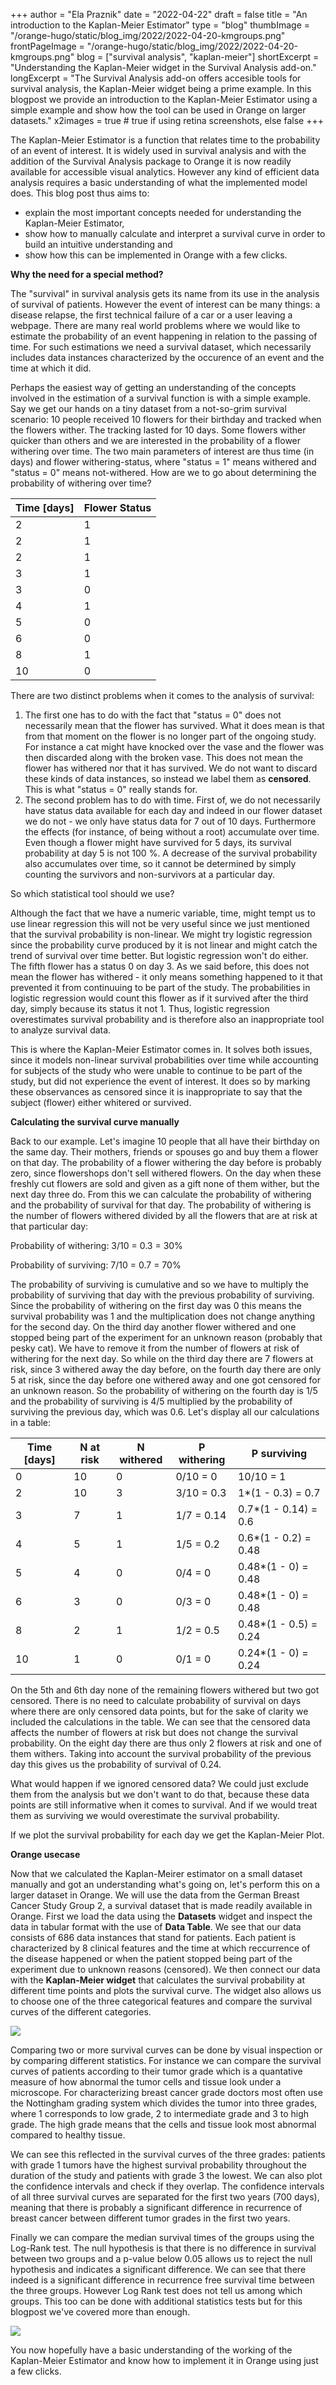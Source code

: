 +++
author = "Ela Praznik"
date = "2022-04-22"
draft = false
title = "An introduction to the Kaplan-Meier Estimator"
type = "blog"
thumbImage = "/orange-hugo/static/blog_img/2022/2022-04-20-kmgroups.png"
frontPageImage = "/orange-hugo/static/blog_img/2022/2022-04-20-kmgroups.png"
blog = ["survival analysis", "kaplan-meier"]
shortExcerpt = "Understanding the Kaplan-Meier widget in the Survival Analysis add-on."
longExcerpt = "The Survival Analysis add-on offers accesible tools for survival analysis, the Kaplan-Meier widget being a prime example. In this blogpost we provide an introduction to the Kaplan-Meier Estimator using a simple example and show how the tool can be used in Orange on larger datasets."
x2images = true  # true if using retina screenshots, else false
+++

The Kaplan-Meier Estimator is a function that relates time to the probability of an event of interest. It is widely used in survival analysis and with the addition of the Survival Analysis package to Orange it is now readily available for accessible visual analytics. However any kind of efficient data analysis requires a basic understanding of what the implemented model does. This blog post thus aims to:

- explain the most important concepts needed for understanding the Kaplan-Meier Estimator,
- show how to manually calculate and interpret a survival curve in order to build an intuitive understanding and
- show how this can be implemented in Orange with a few clicks.

**Why the need for a special method?**

The "survival" in survival analysis gets its name from its use in the analysis of survival of patients. However the event of interest can be many things: a disease relapse, the first technical failure of a car or a user leaving a webpage. There are many real world problems where we would like to estimate the probability of an event happening in relation to the passing of time. For such estimations we need a survival dataset, which necessarily includes data instances characterized by the occurence of an event and the time at which it did. 

Perhaps the easiest way of getting an understanding of the concepts involved in the estimation of a survival function is with a simple example. Say we get our hands on a tiny dataset from a not-so-grim survival scenario: 10 people received 10 flowers for their birthday and tracked when the flowers wither. The tracking lasted for 10 days. Some flowers wither quicker than others and we are interested in the probability of a flower withering over time. The two main parameters of interest are thus time (in days) and flower withering-status, where "status = 1" means withered and "status = 0" means not-withered. How are we to go about determining the probability of withering over time?

| Time  [days]| Flower Status |
| ----------- | ----------- |
| 2           | 1           |
| 2           | 1           |
| 2           | 1           |
| 3           | 1           |
| 3           | 0           |
| 4           | 1           |
| 5           | 0           |
| 6           | 0           |
| 8           | 1           |
| 10          | 0           |



There are two distinct problems when it comes to the analysis of survival:
 1. The first one has to do with the fact that "status = 0" does not necessarily mean that the flower has survived. What it does mean is that from that moment on the flower is no longer part of the ongoing study. For instance a cat might have knocked over the vase and the flower was then discarded along with the broken vase. This does not mean the flower has withered nor that it has survived. We do not want to discard these kinds of data instances, so instead we label them as **censored**. This is what "status = 0" really stands for.
 2. The second problem has to do with time. First of, we do not necessarily have status data available for each day and indeed in our flower dataset we do not - we only have status data for 7 out of 10 days. Furthermore the effects (for instance, of being without a root) accumulate over time. Even though a flower might have survived for 5 days, its survival probability at day 5 is not 100 %. A decrease of the survival probability also accumulates over time, so it cannot be determined by simply counting the survivors and non-survivors at a particular day. 
 
So which statistical tool should we use? 

Although the fact that we have a numeric variable, time, might tempt us to use linear regression this will not be very useful since we just mentioned that the survival probability is non-linear. We might try logistic regression since the probability curve produced by it is not linear and might catch the trend of survival over time better. But logistic regression won't do either. The fifth flower has a status 0 on day 3. As we said before, this does not mean the flower has withered - it only means something happened to it that prevented it from continuuing to be part of the study. The probabilities in logistic regression would count this flower as if it survived after the third day, simply because its status it not 1. Thus, logistic regression overestimates survival probability and is therefore also an inappropriate tool to analyze survival data.

This is where the Kaplan-Meier Estimator comes in. It solves both issues, since it models non-linear survival probabilities over time while accounting for subjects of the study who were unable to continue to be part of the study, but did not experience the event of interest. It does so by marking these observances as censored since it is inappropriate to say that the subject (flower) either whitered or survived. 

**Calculating the survival curve manually**

Back to our example. Let's imagine 10 people that all have their birthday on the same day. Their mothers, friends or spouses go and buy them a flower on that day. The probability of a flower withering the day before is probably zero, since flowershops don't sell withered flowers. On the day when these freshly cut flowers are sold and given as a gift none of them wither, but the next day three do. From this we can calculate the probability of withering and the probability of survival for that day. The probability of withering is the number of flowers withered divided by all the flowers that are at risk at that particular day:

Probability of withering: 3/10 = 0.3 = 30%

Probability of surviving: 7/10 = 0.7 = 70% 

The probability of surviving is cumulative and so we have to multiply the probability of surviving that day with the previous probability of surviving. Since the probability of withering on the first day was 0 this means the survival probability was 1 and the multiplication does not change anything for the second day. 
On the third day another flower withered and one stopped being part of the experiment for an unknown reason (probably that pesky cat). We have to remove it from the number of flowers at risk of withering for the next day. So while on the third day there are 7 flowers at risk, since 3 withered away the day before, on the fourth day there are only 5 at risk, since the day before one withered away and one got censored for an unknown reason. So the probability of withering on the fourth day is 1/5 and the probability of surviving is 4/5 multiplied by the probability of surviving the previous day, which was 0.6. Let's display all our calculations in a table:

| Time [days] | N at risk | N withered | P withering | P surviving           |
|-------------|-----------|------------|-------------|-----------------------|
| 0           | 10        | 0          | 0/10 = 0    | 10/10 = 1             |
| 2           | 10        | 3          | 3/10 = 0.3  | 1*(1 - 0.3) = 0.7     |
| 3           | 7         | 1          | 1/7 = 0.14  | 0.7*(1 - 0.14) = 0.6  |
| 4           | 5         | 1          | 1/5 = 0.2   | 0.6*(1 - 0.2) = 0.48  |
| 5           | 4         | 0          | 0/4 = 0     | 0.48*(1 - 0) = 0.48   |
| 6           | 3         | 0          | 0/3 = 0     | 0.48*(1 - 0) = 0.48   |
| 8           | 2         | 1          | 1/2 = 0.5   | 0.48*(1 - 0.5) = 0.24 |
| 10          | 1         | 0          | 0/1 = 0     | 0.24*(1 - 0) = 0.24   |


On the 5th and 6th day none of the remaining flowers withered but two got censored. There is no need to calculate probability of survival on days where there are only censored data points, but for the sake of clarity we included the calculations in the table. We can see that the censored data affects the number of flowers at risk but does not change the survival probability. On the eight day there are thus only 2 flowers at risk and one of them withers. Taking into account the survival probability of the previous day this gives us the probability of survival of 0.24.

What would happen if we ignored censored data? We could just exclude them from the analysis but we don't want to do that, because these data points are still informative when it comes to survival. And if we would treat them as surviving we would overestimate the survival probability. 

If we plot the survival probability for each day we get the Kaplan-Meier Plot. 


**Orange usecase**

Now that we calculated the Kaplan-Meirer estimator on a small dataset manually and got an understanding what's going on, let's perform this on a larger dataset in Orange. We will use the data from the German Breast Cancer Study Group 2, a survival dataset that is made readily available in Orange. First we load the data using the **Datasets** widget and inspect the data in tabular format with the use of **Data Table**. We see that our data consists of 686 data instances that stand for patients. Each patient is characterized by 8 clinical features and the time at which reccurrence of the disease happened or when the patient stopped being part of the experiment due to unknown reasons (censored). We then connect our data with the **Kaplan-Meier widget** that calculates the survival probability at different time points and plots the survival curve. The widget also allows us to choose one of the three categorical features and compare the survival curves of the different categories.

![](/orange-hugo/static/blog_img/2022/2022-04-20-kmworkflow.png)

Comparing two or more survival curves can be done by visual inspection or by comparing different statistics. For instance we can compare the survival curves of patients according to their tumor grade which is a quantative measure of how abnormal the tumor cells and tissue look under a microscope. For characterizing breast cancer grade doctors most often use the Nottingham grading system which divides the tumor into three grades, where 1 corresponds to low grade, 2 to intermediate grade and 3 to high grade. The high grade means that the cells and tissue look most abnormal compared to healthy tissue. 

We can see this reflected in the survival curves of the three grades: patients with grade 1 tumors have the highest survival probability throughout the duration of the study and patients with grade 3 the lowest. We can also plot the confidence intervals and check if they overlap. The confidence intervals of all three survival curves are separated for the first two years (700 days), meaning that there is probably a significant difference in recurrence of breast cancer between different tumor grades in the first two years. 

Finally we can compare the median survival times of the groups using the Log-Rank test. The null hypothesis is that there is no difference in survival between two groups and a p-value below 0.05 allows us to reject the null hypothesis and indicates a significant difference. We can see that there indeed is a significant difference in recurrence free survival time between the three groups. However Log Rank test does not tell us among which groups. This too can be done with additional statistics tests but for this blogpost we've covered more than enough. 

![](/orange-hugo/static/blog_img/2022/2022-04-20-kmgroups.png)

You now hopefully have a basic understanding of the working of the Kaplan-Meier Estimator and know how to implement it in Orange using just a few clicks.